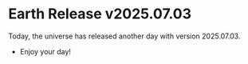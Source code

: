 # Earth Release v2025.07.03
Today, the universe has released another day with version 2025.07.03.
- Enjoy your day!
